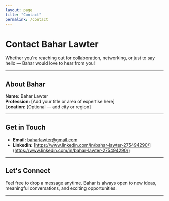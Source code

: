 ```yaml
---
layout: page
title: "Contact"
permalink: /contact
---
```


# Contact Bahar Lawter

Whether you're reaching out for collaboration, networking, or just to say hello — Bahar would love to hear from you!

---

## About Bahar

**Name:** Bahar Lawter  
**Profession:** [Add your title or area of expertise here]  
**Location:** [Optional — add city or region]

---

## Get in Touch

- **Email:** [baharlawter@gmail.com](mailto:baharlawter@gmail.com)  
- **LinkedIn:** [https://www.linkedin.com/in/bahar-lawter-275494290/](https://www.linkedin.com/in/bahar-lawter-275494290/)

---

## Let's Connect

Feel free to drop a message anytime. Bahar is always open to new ideas, meaningful conversations, and exciting opportunities.

---
